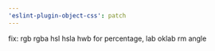 ```yaml
---
'eslint-plugin-object-css': patch
---
```


fix: rgb rgba hsl hsla hwb for percentage, lab oklab rm angle
